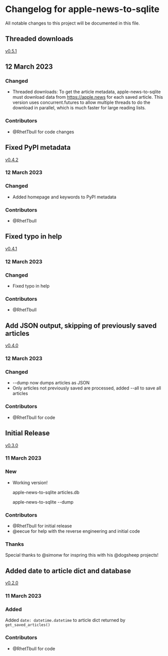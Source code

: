 # Changelog for apple-news-to-sqlite

All notable changes to this project will be documented in this file.

## Threaded downloads

[v0.5.1](https://github.com/RhetTbull/apple-news-to-sqlite/releases/tag/v0.5.1)

## 12 March 2023

### Changed

- Threaded downloads: To get the article metadata, apple-news-to-sqlite must download data from https://apple.news for each saved article.
This version uses concurrent.futures to allow multiple threads to do the download in parallel, which is much faster
for large reading lists.

### Contributors

- @RhetTbull for code changes

## Fixed PyPI metadata

[v0.4.2](https://github.com/RhetTbull/apple-news-to-sqlite/releases/tag/v0.4.2)

### 12 March 2023

### Changed

- Added homepage and keywords to PyPI metadata

### Contributors

- @RhetTbull

## Fixed typo in help

[v0.4.1](https://github.com/RhetTbull/apple-news-to-sqlite/releases/tag/v0.4.1)

### 12 March 2023

### Changed

- Fixed typo in help

### Contributors

- @RhetTbull

## Add JSON output, skipping of previously saved articles

[v0.4.0](https://github.com/RhetTbull/apple-news-to-sqlite/releases/tag/v0.4.0)

### 12 March 2023

### Changed

- --dump now dumps articles as JSON
- Only articles not previously saved are processed, added --all to save all articles

### Contributors

- @RhetTbull for code

## Initial Release

[v0.3.0](https://github.com/RhetTbull/apple-news-to-sqlite/releases/tag/v0.3.0)

### 11 March 2023

### New

- Working version!

    apple-news-to-sqlite articles.db

    apple-news-to-sqlite --dump

### Contributors

- @RhetTbull for initial release
- @eecue for help with the reverse engineering and initial code

### Thanks

Special thanks to @simonw for inspring this with his @dogsheep projects!

## Added date to article dict and database

[v0.2.0](https://github.com/RhetTbull/apple-news-to-sqlite/releases/tag/v0.2.0)

### 11 March 2023

### Added

Added `date: datetime.datetime` to article dict returned by `get_saved_articles()`

### Contributors

- @RhetTbull for code

